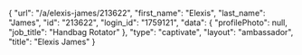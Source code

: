 {
    "url": "\/a\/elexis-james\/213622",
    "first_name": "Elexis",
    "last_name": "James",
    "id": "213622",
    "login_id": "1759121",
    "data": {
        "profilePhoto": null,
        "job_title": "Handbag Rotator"
    },
    "type": "captivate",
    "layout": "ambassador",
    "title": "Elexis James"
}